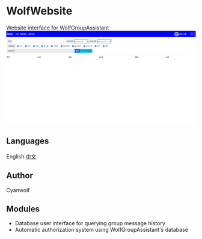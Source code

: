 # WolfWebsite
Website interface for WolfGroupAssistant
![image](website.png)
## Languages
English [中文](https://github.com/CyanWolf275/WolfWebsite/blob/master/README_CN.md)
## Author
Cyanwolf
## Modules
* Database user interface for querying group message history
* Automatic authorization system using WolfGroupAssistant's database